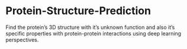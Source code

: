 # Protein-Structure-Prediction
Find the protein’s 3D structure with it’s unknown function and also it’s specific properties with protein-protein interactions using deep learning perspectives.
